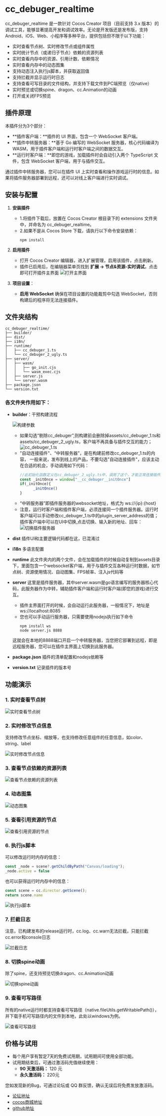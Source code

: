# cc_debuger_realtime

cc_debuger_realtime 是一款针对 Cocos Creator 项目（目前支持 3.x 版本）的调试工具，能够显著提高开发和调试效率。无论是开发版还是发布版，支持 Android、iOS、Web、小程序等多种平台，提供包括但不限于以下功能：

- 实时查看节点树、实时修改节点或组件属性
- 实时统计节点（或递归子节点）依赖的资源列表
- 实时查看内存中的资源、引用计数、依赖情况
- 实时查看内存中的动态图集
- 支持动态注入执行js脚本，并获取返回值
- 支持拦截并显示运行时日志
- 支持查看可写目录的文件结构，并支持下载文件到PC端预览（仅native）
- 实时预览或切换spine、dragon、cc.Animation的动画
- 打开或关闭FPS预览

## 插件原理
本插件分为3个部分：
   - **插件客户端：**插件的 UI 界面，包含一个 WebSocket 客户端。 
   - **插件中转服务器：**基于 Go 编写的 WebSocket 服务器，核心代码编译为 WASM，用于插件客户端和运行时客户端之间的数据交互。
   - **运行时客户端：**即您的游戏，加载插件时会自动引入两个 TypeScript 文件，包含 WebSocket 客户端，用于与插件交互。

通过插件中转服务器，您可以在插件 UI 上实时查看和操作游戏运行时的信息。如果将插件服务器部署到远程，还可以对线上客户端进行实时调试。

## 安装与配置

1. **安装插件**
   - 1.将插件下载后，放置在 Cocos Creator 根目录下的 extensions 文件夹中，并命名为 cc_debuger_realtime。
   - 2.如果不是从 Cocos Store 下载，请执行以下命令安装依赖：
      ```
      npm install
      ```
2. **启用插件**
   - 打开 Cocos Creator 编辑器，进入扩展管理，启用该插件，点击刷新。
   - 插件已启用后，在编辑器菜单页找到 **扩展 -> 节点&资源-实时调试**，点击即可打开插件主界面
   ![打开主界面](./images/0_open_main_ui.gif)

3. **项目设置**：
   - **启用 WebSocket** 确保在项目设置的功能裁剪中勾选 WebSocket，否则构建后的程序将无法连接插件。

## 文件夹结构
```text
cc_debuger_realtime/
├── builder/
├── dist/
├── i18n/
├── runtime/
│   ├── cc_debuger_1.ts
│   └── cc_debuger_2_ugly.ts
├── server/
│   ├── wasm/
│   │   ├── go_init.cjs
│   │   └── wasm_exec.cjs
│   ├── server.js
│   └── server.wasm
├── package.json
└── version.txt
```

### 各文件夹作用如下：
- **builder**：干预构建流程

   ![构建参数](./images/10_build_param.png)
   - 如果勾选“剔除cc_debuger”,则构建前会删除掉assets/cc_debuger_1.ts和assets/cc_debuger_2_ugly.ts，客户端不再具备与插件交互的能力；
   ![cc_debuger_1.ts](./images/11_cc_debuger_1.ts.png)
   - "自动连接插件"、“中转服务器”，是在构建前修改cc_debuger_1.ts的内容，
   一般来说，发布到线上的产品，不要勾选"自动连接插件"，应该主动在合适的机会，手动调用如下代码：
      ```js
      //此初始化函数定义在cc_debuger_2_ugly.ts中，调用了这个，才能正常连接插件服务器
      const _initOnce = window["__cc_debuger__initOnce"]
      if(_initOnce){
            _initOnce()
      }
      ```
   - “中转服务器”即插件服务器的websocket地址，格式为 ws://{ip}:{host}
   - 注意，运行时客户端和插件客户端，必须连接同一个插件服务器。运行时客户端可以手动修改cc_debuger_1.ts中的plugin_server_address的值；插件客户端中可以在UI中切换,点击切换、输入新的地址、回车：
   ![切换插件服务器](./images/11_switch_server.gif)

- **dist** 插件UI和主要逻辑代码都在这，已混淆过
- **i18n** 多语言配置
- **runtime** 此文件夹内的两个文件，会在加载插件的时候自动复制到assets目录下，里面包含一个websocket客户端，用于与插件交互各种运行时数据，如节点树、资源使用情况、自动图集、FPS帧率、注入js代码等
- **server** 这里是插件服务器，其中server.wasm是go语言编写的服务器核心代码，此服务器作为中转，辅助插件客户端和运行时客户端(即您的游戏)进行交互。
   - 插件主界面打开的时候，会自动运行此服务器，一般情况下，地址是ws://localhost:8085
   - 您也可以手动运行服务器，只需要使用nodejs执行如下命令 
      ```
      npm install ws 
      node server.js 8888
      ```
   这就会在本地的8888端口开启一个中转服务器，当您把它部署到远程，即是远程服务器，您可以在插件主界面上切换到此服务器。
- **package.json** 插件的清单配置和nodejs依赖等
- **version.txt** 记录插件的版本号


## 功能演示

### 1. 实时查看节点树
![实时查看节点树](./images/1_node_tree_res_tree.gif)

### 2. 实时修改节点信息
支持修改节点坐标、缩放等，也支持修改任意组件的任意信息，如color、string、label

![实时修改节点信息](./images/2_modify_node_info.gif)

### 3. 查看节点依赖的资源列表
![查看节点依赖的资源列表](./images/3_deps_of_node.gif)

### 4. 动态图集
![动态图集](./images/4_dynamic_atlas.gif) 

### 5. 查看引用资源的节点
![查看引用资源的节点](./images/5_nodes_ref_the_res.gif) 

### 6. 执行js脚本
可以修改运行时内存的信息：
```js
const _node = scene?.getChildByPath("Canvas/loading");
_node.active = false
```
也可以获得运行时内存中的信息：
```js
const scene = cc.director.getScene();
return scene.name
```

![执行js脚本](./images/6_eval_js.gif)

### 7. 拦截日志
注意，已构建发布的release运行时，cc.log、cc.warn无法拦截，只能拦截cc.error和console日志

![拦截日志](./images/7_intercept_log.gif)

### 8. 切换spine动画
除了spine，还支持预览切换dragon、cc.Animation动画

![切换spine动画](./images/8_switch_spine_anim.gif)

### 9. 查看可写路径
所有的native运行时都支持查看可写路径（native.fileUtils.getWritablePath()），并下载手机可写路径内的文件到本地，此处以windows为例。

![查看可写路径](./images/9_writablePath.gif)


## 价格与试用
- 每个用户享有暂定7天的免费试用期，试用期间可使用全部功能。
- 试用期结束后，可通过激活码充值继续使用：
   - **90 天激活码：** 120 元
   - **永久激活码：** 220元

您如发现新的Bug，可通过论坛或 QQ 群反馈，确认无误后将免费发放激活码。
- [论坛地址](https://forum.cocos.org/t/topic/166094)
- [cocos商城地址](https://store.cocos.com/app/search?name=%E8%8A%B1%E5%A4%A9%E7%8B%82%E9%AA%A8)
- [github地址](https://github.com/hyz1992/cc_debuger)